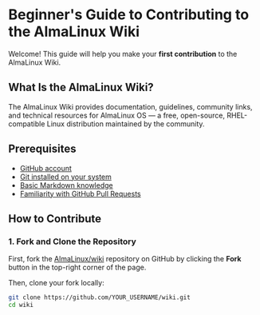 # Beginner's Guide to Contributing to the AlmaLinux Wiki

Welcome! This guide will help you make your **first contribution** to the AlmaLinux Wiki.

## What Is the AlmaLinux Wiki?

The AlmaLinux Wiki provides documentation, guidelines, community links, and technical resources for AlmaLinux OS — a free, open-source, RHEL-compatible Linux distribution maintained by the community.

## Prerequisites

- [GitHub account](https://docs.github.com/en/get-started/signing-up-for-github)
- [Git installed on your system](https://git-scm.com/book/en/v2/Getting-Started-Installing-Git)
- [Basic Markdown knowledge](https://www.markdownguide.org/basic-syntax/)
- [Familiarity with GitHub Pull Requests](https://docs.github.com/en/pull-requests)

## How to Contribute

### 1. Fork and Clone the Repository

First, fork the [AlmaLinux/wiki](https://github.com/AlmaLinux/wiki) repository on GitHub by clicking the **Fork** button in the top-right corner of the page.

Then, clone your fork locally:

```bash
git clone https://github.com/YOUR_USERNAME/wiki.git
cd wiki

